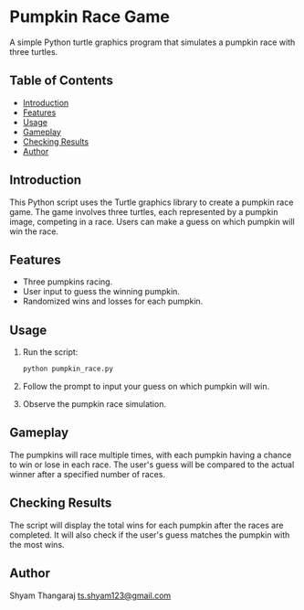 # Pumpkin Race Game

A simple Python turtle graphics program that simulates a pumpkin race with three turtles.

## Table of Contents

- [Introduction](#introduction)
- [Features](#features)
- [Usage](#usage)
- [Gameplay](#gameplay)
- [Checking Results](#checking-results)
- [Author](#Author)


## Introduction

This Python script uses the Turtle graphics library to create a pumpkin race game. The game involves three turtles, each represented by a pumpkin image, competing in a race. Users can make a guess on which pumpkin will win the race.

## Features

- Three pumpkins racing.
- User input to guess the winning pumpkin.
- Randomized wins and losses for each pumpkin.

## Usage

1. Run the script:

    ```bash
    python pumpkin_race.py
    ```

2. Follow the prompt to input your guess on which pumpkin will win.

3. Observe the pumpkin race simulation.

## Gameplay

The pumpkins will race multiple times, with each pumpkin having a chance to win or lose in each race. The user's guess will be compared to the actual winner after a specified number of races.

## Checking Results

The script will display the total wins for each pumpkin after the races are completed. It will also check if the user's guess matches the pumpkin with the most wins.

## Author

Shyam Thangaraj ts.shyam123@gmail.com
